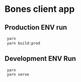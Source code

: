# Bones client app

## Production ENV run

```sh
 yarn
 yarn build:prod
```

## Development ENV Run

```sh
 yarn
 yarn serve
```

